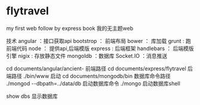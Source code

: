 # flytravel
my first web follow by express book
我的无主题web

技术
angular  ：接口获取api
bootstrop ： 前端布局
bower ： 库加载
grunt : 跑前端代码
node ： 提供api,后端模版
express : 后端框架 
handlebars ： 后端模版引擎
nigix : 存放静态文件
mongoldb ：数据库
Socket.IO ：消息推送

cd documents/angular/ancient-  前端路径
cd documents/express/flytravel   后端路径
./bin/www   启动
cd documents/mongodb/bin   数据库命令路径
./mongod --dbpath=../data/db  启动数据库命令
./mongo 启动数据库shell

 show dbs  显示数据库

